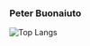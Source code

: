 ### Peter Buonaiuto

![Top Langs](https://github-readme-stats-git-masterrstaa-rickstaa.vercel.app/api/top-langs/?username=peterb2396&theme=tokyonight)
